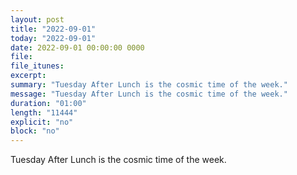 ```yaml
---
layout: post
title: "2022-09-01"
today: "2022-09-01"
date: 2022-09-01 00:00:00 0000
file:
file_itunes:
excerpt:
summary: "Tuesday After Lunch is the cosmic time of the week."
message: "Tuesday After Lunch is the cosmic time of the week."
duration: "01:00"
length: "11444"
explicit: "no"
block: "no"
---
```

Tuesday After Lunch is the cosmic time of the week.

